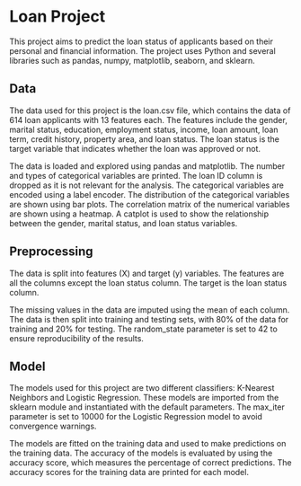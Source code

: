 # Loan Project

This project aims to predict the loan status of applicants based on their personal and financial information. The project uses Python and several libraries such as pandas, numpy, matplotlib, seaborn, and sklearn.

## Data

The data used for this project is the loan.csv file, which contains the data of 614 loan applicants with 13 features each. The features include the gender, marital status, education, employment status, income, loan amount, loan term, credit history, property area, and loan status. The loan status is the target variable that indicates whether the loan was approved or not.

The data is loaded and explored using pandas and matplotlib. The number and types of categorical variables are printed. The loan ID column is dropped as it is not relevant for the analysis. The categorical variables are encoded using a label encoder. The distribution of the categorical variables are shown using bar plots. The correlation matrix of the numerical variables are shown using a heatmap. A catplot is used to show the relationship between the gender, marital status, and loan status variables.

## Preprocessing

The data is split into features (X) and target (y) variables. The features are all the columns except the loan status column. The target is the loan status column.

The missing values in the data are imputed using the mean of each column. The data is then split into training and testing sets, with 80% of the data for training and 20% for testing. The random_state parameter is set to 42 to ensure reproducibility of the results.

## Model

The models used for this project are two different classifiers: K-Nearest Neighbors and Logistic Regression. These models are imported from the sklearn module and instantiated with the default parameters. The max_iter parameter is set to 10000 for the Logistic Regression model to avoid convergence warnings.

The models are fitted on the training data and used to make predictions on the training data. The accuracy of the models is evaluated by using the accuracy score, which measures the percentage of correct predictions. The accuracy scores for the training data are printed for each model.

